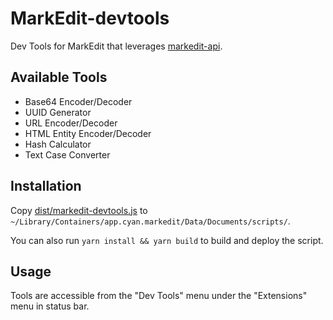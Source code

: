 # MarkEdit-devtools

Dev Tools for MarkEdit that leverages [markedit-api](https://github.com/MarkEdit-app/MarkEdit-api).

## Available Tools

- Base64 Encoder/Decoder
- UUID Generator
- URL Encoder/Decoder
- HTML Entity Encoder/Decoder
- Hash Calculator
- Text Case Converter

## Installation

Copy [dist/markedit-devtools.js](dist/markedit-devtools.js) to `~/Library/Containers/app.cyan.markedit/Data/Documents/scripts/`.

You can also run `yarn install && yarn build` to build and deploy the script.

## Usage

Tools are accessible from the "Dev Tools" menu under the "Extensions" menu in status bar.
